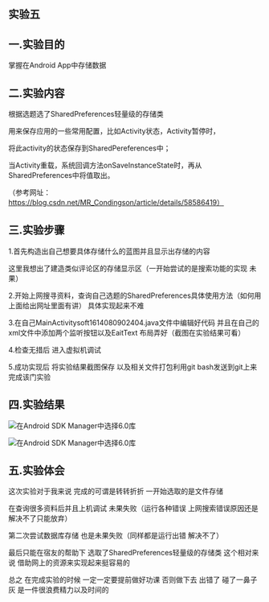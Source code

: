 ## 实验五

## 一.实验目的

掌握在Android App中存储数据

## 二.实验内容

根据选题选了SharedPreferences轻量级的存储类

用来保存应用的一些常用配置，比如Activity状态，Activity暂停时，

将此activity的状态保存到SharedPereferences中；

当Activity重载，系统回调方法onSaveInstanceState时，再从SharedPreferences中将值取出。 

（参考网址：https://blog.csdn.net/MR_Condingson/article/details/58586419）

## 三.实验步骤
 
 1.首先构造出自己想要具体存储什么的蓝图并且显示出存储的内容
 
  这里我想出了建造类似评论区的存储显示区（一开始尝试的是搜索功能的实现 未果）
  
 2.开始上网搜寻资料，查询自己选题的SharedPreferences具体使用方法（如何用 上面给出网址里面有讲） 具体实现起来不难
 
 3.在自己MainActivitysoft1614080902404.java文件中编辑好代码 并且在自己的xml文件中添加两个监听按钮以及EaitText 布局弄好（截图在实验结果可看）
 
 4.检查无措后 进入虚拟机调试 
 
 5.成功实现后 将实验结果截图保存 以及相关文件打包利用git bash发送到git上来完成该门实验
 
 ## 四.实验结果
 ![在Android SDK Manager中选择6.0库](https://github.com/Beinglzb/android-labs-2018/blob/master/soft1614080902404/main/%E5%AE%9E%E9%AA%8C%E4%BA%941.png)
 
 ![在Android SDK Manager中选择6.0库](https://github.com/Beinglzb/android-labs-2018/blob/master/soft1614080902404/main/%E5%AE%9E%E9%AA%8C3%E4%BA%94.png)
 
 ## 五.实验体会
   
   这次实验对于我来说 完成的可谓是转转折折 一开始选取的是文件存储 
   
   在查询很多资料后并且上机调试 未果失败（运行各种错误 上网搜索错误原因还是解决不了只能放弃）
   
   第二次尝试数据库存储 也是未果失败（同样都是运行出错 解决不了）
   
   最后只能在宿友的帮助下 选取了SharedPreferences轻量级的存储类 这个相对来说 借助网上的资源来实现起来挺容易的 
   
   总之 在完成实验的时候 一定一定要提前做好功课 否则做下去 出错了 碰了一鼻子灰 是一件很浪费精力以及时间的
